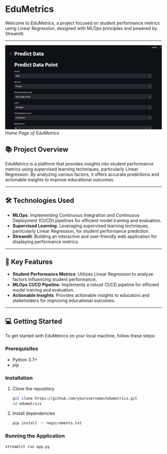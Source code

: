 # EduMetrics

Welcome to EduMetrics, a project focused on student performance metrics using Linear Regression, designed with MLOps principles and powered by Streamlit.

---
![Home Page](src/assets/1spm.png)
*Home Page of EduMetrics*

## 📚 Project Overview

EduMetrics is a platform that provides insights into student performance metrics using supervised learning techniques, particularly Linear Regression. By analyzing various factors, it offers accurate predictions and actionable insights to improve educational outcomes.

---

## 🛠️ Technologies Used

- **MLOps**: Implementing Continuous Integration and Continuous Deployment (CI/CD) pipelines for efficient model training and evaluation.
- **Supervised Learning**: Leveraging supervised learning techniques, particularly Linear Regression, for student performance prediction.
- **Streamlit**: Building an interactive and user-friendly web application for displaying performance metrics.

---

## 🚀 Key Features

- **Student Performance Metrics**: Utilizes Linear Regression to analyze factors influencing student performance.
- **MLOps CI/CD Pipeline**: Implements a robust CI/CD pipeline for efficient model training and evaluation.
- **Actionable Insights**: Provides actionable insights to educators and stakeholders for improving educational outcomes.

---

## 💻 Getting Started

To get started with EduMetrics on your local machine, follow these steps:

### Prerequisites

- Python 3.7+
- pip

### Installation

1. Clone the repository
    ```bash
    git clone https://github.com/yourusername/edumetrics.git
    cd edumetrics
    ```
2. Install dependencies
    ```bash
    pip install -r requirements.txt
    ```

### Running the Application

```bash
streamlit run app.py
